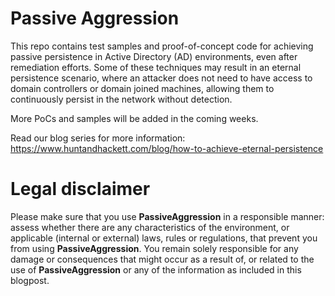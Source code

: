 
# Passive Aggression
This repo contains test samples and proof-of-concept code for achieving passive persistence in Active Directory (AD) environments, even after remediation efforts. Some of these techniques may result in an eternal persistence scenario, where an attacker does not need to have access to domain controllers or domain joined machines, allowing them to continuously persist in the network without detection. 

More PoCs and samples will be added in the coming weeks.

Read our blog series for more information: https://www.huntandhackett.com/blog/how-to-achieve-eternal-persistence


# Legal disclaimer
Please make sure that you use __PassiveAggression__ in a responsible manner: assess whether there are any characteristics of the environment, or applicable (internal or external) laws, rules or regulations, that prevent you from using __PassiveAggression__. You remain solely responsible for any damage or consequences that might occur as a result of, or related to the use of __PassiveAggression__ or any of the information as included in this blogpost.  